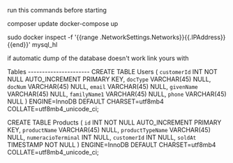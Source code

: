 run this commands before starting

composer update
docker-compose up

<!-- change the mysql adress from this container on the .env variables -->
sudo docker inspect -f '{{range .NetworkSettings.Networks}}{{.IPAddress}}{{end}}' mysql_hl


if automatic dump of the database doesn't work
link yours with

Tables ----------------------
CREATE TABLE Users (
  `customerId` INT NOT NULL AUTO_INCREMENT PRIMARY KEY,
  `docType` VARCHAR(45) NULL,
  `docNum` VARCHAR(45) NULL,
  `email` VARCHAR(45) NULL,
  `givenName` VARCHAR(45) NULL,
  `familyName1` VARCHAR(45) NULL,
  `phone` VARCHAR(45) NULL
)
ENGINE=InnoDB
DEFAULT CHARSET=utf8mb4
COLLATE=utf8mb4_unicode_ci;

CREATE TABLE Products (
  `id` INT NOT NULL AUTO_INCREMENT PRIMARY KEY,
  `productName` VARCHAR(45) NULL,
  `productTypeName` VARCHAR(45) NULL,
  `numeracioTerminal` INT NULL,
  `customerId` INT NULL,
  `soldAt` TIMESTAMP NOT NULL
)
ENGINE=InnoDB
DEFAULT CHARSET=utf8mb4
COLLATE=utf8mb4_unicode_ci;
